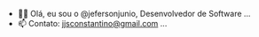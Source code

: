 - 🧑‍🦱 Olá, eu sou o @jefersonjunio, Desenvolvedor de Software ...
- 📫 Contato: jjsconstantino@gmail.com ...

<!---
jefersonjunio/jefersonjunio is a ✨ special ✨ repository because its `README.md` (this file) appears on your GitHub profile.
You can click the Preview link to take a look at your changes.
--->
